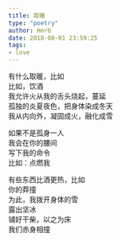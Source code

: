 ```yaml
---  
title: 取暖  
type: "poetry"  
author: Herb  
date: 2018-08-01 23:59:25  
tags:
- love
---  
```

有什么取暖，比如  
比如，饮酒  
我允许火从我的舌头烧起，蔓延  
孤独的炎夏夜色，把身体染成冬天  
我从内向外，凝固成火，融化成雪  

如果不是孤身一人  
我会在你的腰间  
写下我的命令  
比如：点燃我  

有些东西比酒更热，比如  
你的莽撞  
为此，我拨开身体的雪  
露出坚冰  
铺好干柴，以之为床  
我们赤身相撞  
